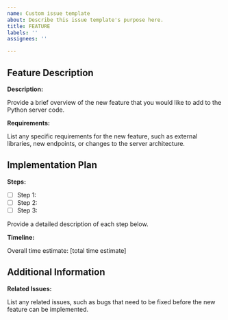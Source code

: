 ```yaml
---
name: Custom issue template
about: Describe this issue template's purpose here.
title: FEATURE
labels: ''
assignees: ''

---
```


## Feature Description

**Description:**

Provide a brief overview of the new feature that you would like to add to the Python server code.

**Requirements:**

List any specific requirements for the new feature, such as external libraries, new endpoints, or changes to the server architecture.

## Implementation Plan

**Steps:**

- [ ] Step 1:
- [ ] Step 2:
- [ ] Step 3:

Provide a detailed description of each step below.

**Timeline:**

Overall time estimate: [total time estimate]

## Additional Information

**Related Issues:**

List any related issues, such as bugs that need to be fixed before the new feature can be implemented.
